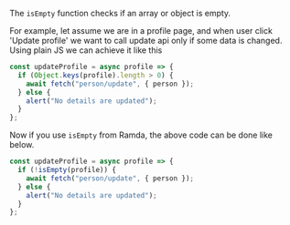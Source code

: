 The `isEmpty` function checks if an array or object is empty.

For example, let assume we are in a profile page, and when user click 'Update profile' we want
to call update api only if some data is changed. Using plain JS we can achieve it like this

```js
const updateProfile = async profile => {
  if (Object.keys(profile).length > 0) {
    await fetch("person/update", { person });
  } else {
    alert("No details are updated");
  }
};
```

Now if you use `isEmpty` from Ramda, the above code can be done like below.

```js
const updateProfile = async profile => {
  if (!isEmpty(profile)) {
    await fetch("person/update", { person });
  } else {
    alert("No details are updated");
  }
};
```

